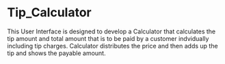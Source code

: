 # Tip_Calculator





This User Interface is designed to develop a Calculator that calculates the tip amount and total amount that is to be paid by a customer indvidually including tip charges.
Calculator distributes the price and then adds up the tip and shows the payable amount.
